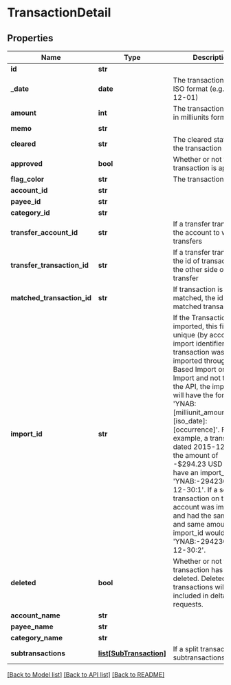 # TransactionDetail

## Properties
Name | Type | Description | Notes
------------ | ------------- | ------------- | -------------
**id** | **str** |  | 
**_date** | **date** | The transaction date in ISO format (e.g. 2016-12-01) | 
**amount** | **int** | The transaction amount in milliunits format | 
**memo** | **str** |  | [optional] 
**cleared** | **str** | The cleared status of the transaction | 
**approved** | **bool** | Whether or not the transaction is approved | 
**flag_color** | **str** | The transaction flag | [optional] 
**account_id** | **str** |  | 
**payee_id** | **str** |  | [optional] 
**category_id** | **str** |  | [optional] 
**transfer_account_id** | **str** | If a transfer transaction, the account to which it transfers | [optional] 
**transfer_transaction_id** | **str** | If a transfer transaction, the id of transaction on the other side of the transfer | [optional] 
**matched_transaction_id** | **str** | If transaction is matched, the id of the matched transaction | [optional] 
**import_id** | **str** | If the Transaction was imported, this field is a unique (by account) import identifier.  If this transaction was imported through File Based Import or Direct Import and not through the API, the import_id will have the format: &#39;YNAB:[milliunit_amount]:[iso_date]:[occurrence]&#39;.  For example, a transaction dated 2015-12-30 in the amount of -$294.23 USD would have an import_id of &#39;YNAB:-294230:2015-12-30:1&#39;.  If a second transaction on the same account was imported and had the same date and same amount, its import_id would be &#39;YNAB:-294230:2015-12-30:2&#39;. | [optional] 
**deleted** | **bool** | Whether or not the transaction has been deleted.  Deleted transactions will only be included in delta requests. | 
**account_name** | **str** |  | 
**payee_name** | **str** |  | [optional] 
**category_name** | **str** |  | [optional] 
**subtransactions** | [**list[SubTransaction]**](SubTransaction.md) | If a split transaction, the subtransactions. | 

[[Back to Model list]](../README.md#documentation-for-models) [[Back to API list]](../README.md#documentation-for-api-endpoints) [[Back to README]](../README.md)



